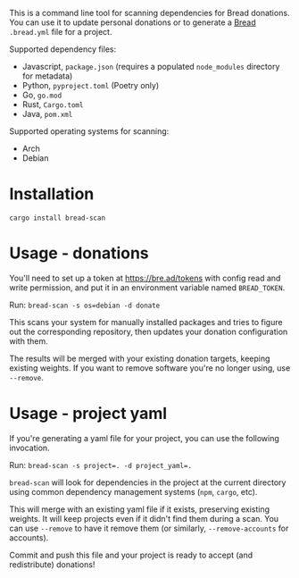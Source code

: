 This is a command line tool for scanning dependencies for Bread donations. You can use it to update personal donations or to generate a [Bread](https://bre.ad) `.bread.yml` file for a project.

Supported dependency files:

- Javascript, `package.json` (requires a populated `node_modules` directory for metadata)
- Python, `pyproject.toml` (Poetry only)
- Go, `go.mod`
- Rust, `Cargo.toml`
- Java, `pom.xml`

Supported operating systems for scanning:

- Arch
- Debian

# Installation

`cargo install bread-scan`

# Usage - donations

You'll need to set up a token at <https://bre.ad/tokens> with config read and write permission, and put it in an environment variable named `BREAD_TOKEN`.

Run: `bread-scan -s os=debian -d donate`

This scans your system for manually installed packages and tries to figure out the corresponding repository, then updates your donation configuration with them.

The results will be merged with your existing donation targets, keeping existing weights. If you want to remove software you're no longer using, use `--remove`.

# Usage - project yaml

If you're generating a yaml file for your project, you can use the following invocation.

Run: `bread-scan -s project=. -d project_yaml=.`

`bread-scan` will look for dependencies in the project at the current directory using common dependency management systems (`npm`, `cargo`, etc).

This will merge with an existing yaml file if it exists, preserving existing weights. It will keep projects even if it didn't find them during a scan. You can use `--remove` to have it remove them (or similarly, `--remove-accounts` for accounts).

Commit and push this file and your project is ready to accept (and redistribute) donations!
